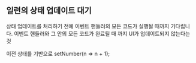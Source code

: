 ## 일련의 상태 업데이트 대기

상태 업데이트를 처리하기 전에 이벤트 핸들러의 모든 코드가 실행될 때까지 기다립니다.
이벤트 핸들러와 그 안의 모든 코드가 완료될 때 까지 UI가 업데이트되지 않는다는 것

이전 상태를 기반으로
 setNumber(n => n + 1);